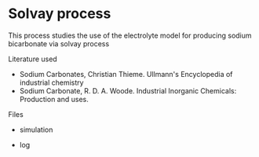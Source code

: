 # Solvay process

This process studies the use of the electrolyte model for producing sodium bicarbonate via solvay process





Literature used 

- Sodium Carbonates, Christian Thieme. Ullmann's Encyclopedia of industrial chemistry
- Sodium Carbonate, R. D. A. Woode. Industrial Inorganic Chemicals: Production and uses. 



Files

- simulation

- log

  

